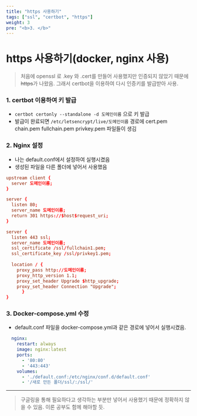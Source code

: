 ```yaml
---
title: "https 사용하기"
tags: ["ssl", "certbot", "https"]
weight: 3
pre: "<b>3. </b>"
---
```


# https 사용하기(docker, nginx 사용)

> 처음에 openssl 로 .key 와 .cert를 만들어 사용했지만 인증되지 않았기 때문에 <del>https</del>가 나왔음. 그래서 certbot을 이용하여 다시 인증키를 발급받아 사용.

### 1. certbot 이용하여 키 발급

-  `certbot certonly --standalone -d 도메인이름` 으로 키 발급
- 발급이 완료되면 `/etc/letsencrypt/live/도메인이름` 경로에 cert.pem  chain.pem  fullchain.pem  privkey.pem 파일들이 생김

### 2. Nginx 설정

- 나는 default.conf에서 설정하여 실행시켰음
- 생성된 파일을 다른 폴더에 넣어서 사용했음

```default.conf
upstream client {
  server 도메인이름;
}

server {
  listen 80;
  server_name 도메인이름;
  return 301 https://$host$request_uri;
}

server {
  listen 443 ssl;
  server_name 도메인이름; 
  ssl_certificate /ssl/fullchain1.pem;
  ssl_certificate_key /ssl/privkey1.pem;
  
  location / {
    proxy_pass http://도메인이름;
    proxy_http_version 1.1;
    proxy_set_header Upgrade $http_upgrade;
    proxy_set_header Connection "Upgrade";
      }
}
```

### 3. Docker-compose.yml 수정

- default.conf 파일을 docker-compose.yml과 같은 경로에 넣어서 실행시켰음.

```docker-compose.yml
  nginx:
    restart: always
    image: nginx:latest 
    ports:
      - '80:80'    
      - '443:443'
    volumes:
      - './default.conf:/etc/nginx/conf.d/default.conf'
      - '/새로 만든 폴더/ssl/:/ssl/'
```

---

> 구글링을 통해 필요하다고 생각하는 부분만 넣어서 사용했기 때문에 정확하지 않을 수 있음. 이론 공부도 함께 해야할 듯.





